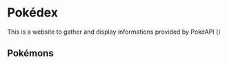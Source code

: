 # Pokédex

This is a website to gather and display informations provided by PokéAPI ()

## Pokémons



